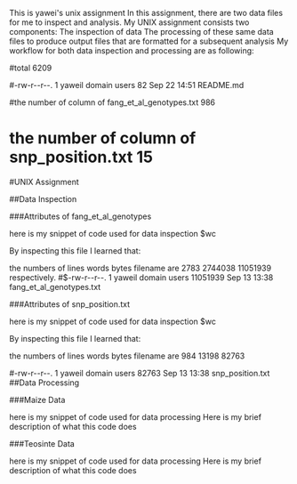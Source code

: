 
This is yawei's unix assignment
In this assignment, there are two data files for me to inspect and analysis.
My UNIX assignment consists two components:
The inspection of data
The processing of these same data files to produce output files that are formatted for a subsequent analysis
My workflow for both data inspection and processing are as following:

#total 6209

#-rw-r--r--. 1 yaweil domain users       82 Sep 22 14:51 README.md

 #the number of column of fang_et_al_genotypes.txt 986
#  the number of column of snp_position.txt 15
#UNIX Assignment

##Data Inspection

###Attributes of fang_et_al_genotypes

here is my snippet of code used for data inspection
$wc

By inspecting this file I learned that:

the numbers of lines words bytes filename are 2783  2744038 11051939 respectively.
#$-rw-r--r--. 1 yaweil domain users 11051939 Sep 13 13:38 fang_et_al_genotypes.txt

###Attributes of snp_position.txt

here is my snippet of code used for data inspection
$wc 

By inspecting this file I learned that:

the numbers of lines words bytes filename are 984 13198 82763

#-rw-r--r--. 1 yaweil domain users    82763 Sep 13 13:38 snp_position.txt
##Data Processing

###Maize Data

here is my snippet of code used for data processing
Here is my brief description of what this code does

###Teosinte Data

here is my snippet of code used for data processing
Here is my brief description of what this code does
